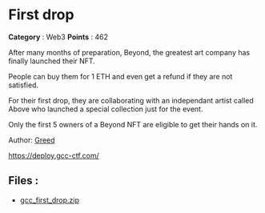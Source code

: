 # First drop

**Category** : Web3
**Points** : 462

After many months of preparation, Beyond, the greatest art company has finally launched their NFT.

People can buy them for 1 ETH and even get a refund if they are not satisfied.

For their first drop, they are collaborating with an independant artist called Above who launched a special collection just for the event.

Only the first 5 owners of a Beyond NFT are eligible to get their hands on it.

Author: [Greed](https://twitter.com/0xGreed_)

https://deploy.gcc-ctf.com/

## Files : 
 - [gcc_first_drop.zip](./gcc_first_drop.zip)


